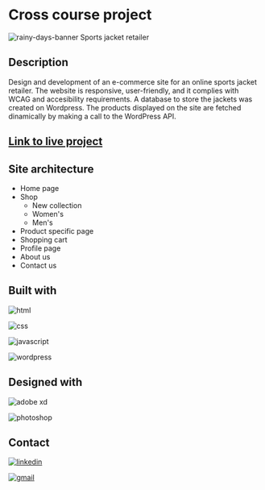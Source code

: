 # Cross course project

![rainy-days-banner](https://user-images.githubusercontent.com/76968122/171177081-52559609-b66a-4b99-81b1-8ad999788714.png)
Sports jacket retailer

## Description

Design and development of an e-commerce site for an online sports jacket retailer. The website is responsive, user-friendly, and it complies with WCAG and accesibility requirements. A database to store the jackets was created on Wordpress. The products displayed on the site are fetched dinamically by making a call to the WordPress API.

## [Link to live project](https://rainy-days-noroff-project.netlify.app)

## Site architecture

- Home page
- Shop
  - New collection
  - Women's
  - Men's
- Product specific page
- Shopping cart
- Profile page
- About us
- Contact us

## Built with

![html](https://img.shields.io/badge/HTML5-E34F26?style=for-the-badge&logo=html5&logoColor=white)

![css](https://img.shields.io/badge/CSS3-1572B6?style=for-the-badge&logo=css3&logoColor=white)

![javascript](https://img.shields.io/badge/JavaScript-323330?style=for-the-badge&logo=javascript&logoColor=F7DF1E)

![wordpress](https://img.shields.io/badge/Wordpress-21759B?style=for-the-badge&logo=wordpress&logoColor=white)

## Designed with

![adobe xd](https://img.shields.io/badge/Adobe%20XD-470137?style=for-the-badge&logo=Adobe%20XD&logoColor=#FF61F6)

![photoshop](https://img.shields.io/badge/Adobe%20Photoshop-31A8FF?style=for-the-badge&logo=Adobe%20Photoshop&logoColor=black)

## Contact

[![linkedin](https://img.shields.io/badge/LinkedIn-0077B5?style=for-the-badge&logo=linkedin&logoColor=white)](https://www.linkedin.com/in/melisa-zorraindo-81719618b/)

[![gmail](https://img.shields.io/badge/Gmail-D14836?style=for-the-badge&logo=gmail&logoColor=white)](mailto:melisa.zorraindo@gmail.com)
